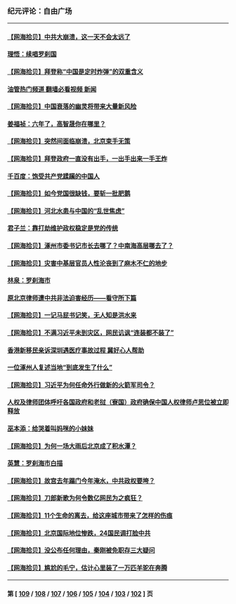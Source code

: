 ### 纪元评论：自由广场
---
#### [【网海拾贝】中共大崩溃，这一天不会太远了](../../pages/nsc993/n14056419.md?08190330) 
#### [理悟：续唱罗刹国](../../pages/nsc993/n14055936.md?08190330) 
#### [【网海拾贝】拜登称“中国是定时炸弹”的双重含义](../../pages/nsc993/n14055716.md?08190330) 
#### [油管热门频道 翻墙必看视频 新闻](ok?08190330)
#### [【网海拾贝】中国衰落的幽灵将带来大量新风险](../../pages/nsc993/n14054870.md?08190330) 
#### [姜福祯：六年了，高智晟你在哪里？](../../pages/nsc993/n14054144.md?08190330) 
#### [【网海拾贝】突然间面临崩溃，北京束手无策](../../pages/nsc993/n14053961.md?08190330) 
#### [【网海拾贝】拜登政府一直没有出手，一出手出来一手王炸](../../pages/nsc993/n14053452.md?08190330) 
#### [千百度：饱受共产党蹂躏的中国人](../../pages/nsc993/n14053484.md?08190330) 
#### [【网海拾贝】如今党国很缺钱，要斩一批肥鹅](../../pages/nsc993/n14052186.md?08190330) 
#### [【网海拾贝】河北水患与中国的“乱世焦虑”](../../pages/nsc993/n14051431.md?08190330) 
#### [君子兰：靠打劫维护政权稳定是党的传统](../../pages/nsc993/n14050415.md?08190330) 
#### [【网海拾贝】涿州市委书记市长去哪了？中南海高层哪去了？](../../pages/nsc993/n14050031.md?08190330) 
#### [【网海拾贝】灾害中基层官员人性沦丧到了麻木不仁的地步](../../pages/nsc993/n14049320.md?08190330) 
#### [林泉：罗刹海市](../../pages/nsc993/n14049120.md?08190330) 
#### [原北京律师遭中共非法迫害经历——看守所下篇](../../pages/nsc993/n14040009.md?08190330) 
#### [【网海拾贝】一记马屁书记笑，无人知是洪水来](../../pages/nsc993/n14048857.md?08190330) 
#### [【网海拾贝】不满习近平未到灾区，网民讥讽“连装都不装了”](../../pages/nsc993/n14048563.md?08190330) 
#### [香港新移民亲诉深圳遇医疗事故过程 冀好心人帮助](../../pages/nsc993/n14048634.md?08190330) 
#### [一位涿州人复述当地“到底发生了什么”](../../pages/nsc993/n14047953.md?08190330) 
#### [【网海拾贝】习近平为何任命外行做新的火箭军司令？](../../pages/nsc993/n14047943.md?08190330) 
#### [人权及律师团体呼吁各国政府和老挝（寮国）政府确保中国人权律师卢思位被立即释放](../../pages/nsc993/n14047243.md?08190330) 
#### [巫本添：给哭着叫妈咪的小妹妹](../../pages/nsc993/n14047233.md?08190330) 
#### [【网海拾贝】为何一场大雨后北京成了积水潭？](../../pages/nsc993/n14047211.md?08190330) 
#### [英慧：罗刹海市白描](../../pages/nsc993/n14046376.md?08190330) 
#### [【网海拾贝】故宫去年蹋门今年淹水，中共政权要垮？](../../pages/nsc993/n14045749.md?08190330) 
#### [【网海拾贝】刀郎新歌为何令数亿网民为之疯狂？](../../pages/nsc993/n14045030.md?08190330) 
#### [【网海拾贝】11个生命的离去，给这座城市带来了怎样的伤痕](../../pages/nsc993/n14044808.md?08190330) 
#### [【网海拾贝】北京国际地位惨跌，24国民调打脸中共](../../pages/nsc993/n14044570.md?08190330) 
#### [【网海拾贝】没公布任何理由，秦刚被免职存三大疑问](../../pages/nsc993/n14044130.md?08190330) 
#### [【网海拾贝】尴尬的毛宁，估计心里装了一万匹羊驼在奔腾](../../pages/nsc993/n14043593.md?08190330) 

---
#### 第 [ [109](./109.md?08190330) / [108](./108.md?08190330) / [107](./107.md?08190330) / [106](./106.md?08190330) / [105](./105.md?08190330) / [104](./104.md?08190330) / [103](./103.md?08190330) / [102](./102.md?08190330) ] 页
